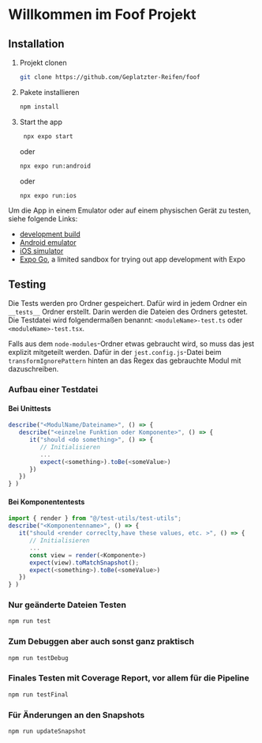 # Willkommen im Foof Projekt

## Installation
1. Projekt clonen
   ```bash
   git clone https://github.com/Geplatzter-Reifen/foof
   ```

2. Pakete installieren
   ```bash
   npm install
   ```

2. Start the app
   ```bash
    npx expo start
   ```
   oder
   ```bash
   npx expo run:android
   ```
   oder 
   ```bash
   npx expo run:ios
   ```
Um die App in einem Emulator oder auf einem physischen Gerät zu testen, siehe folgende Links:
- [development build](https://docs.expo.dev/develop/development-builds/introduction/)
- [Android emulator](https://docs.expo.dev/workflow/android-studio-emulator/)
- [iOS simulator](https://docs.expo.dev/workflow/ios-simulator/)
- [Expo Go](https://expo.dev/go), a limited sandbox for trying out app development with Expo

## Testing
Die Tests werden pro Ordner gespeichert. Dafür wird in jedem Ordner ein `__tests__` Ordner erstellt. Darin werden die Dateien des Ordners getestet. Die Testdatei wird folgendermaßen benannt: `<moduleName>-test.ts` oder `<moduleName>-test.tsx`. 

Falls aus dem `node-modules`-Ordner etwas gebraucht wird, so muss das jest explizit mitgeteilt werden. Dafür in der `jest.config.js`-Datei beim `transformIgnorePattern` hinten an das Regex das gebrauchte Modul mit dazuschreiben. 

### Aufbau einer Testdatei
#### Bei Unittests
```typescript
describe("<ModulName/Dateiname>", () => {
   describe("<einzelne Funktion oder Komponente>", () => {
      it("should <do something>", () => {
         // Initialisieren
         ...
         expect(<something>).toBe(<someValue>)
      })
   })
} )
```

#### Bei Komponententests
```typescript
import { render } from "@/test-utils/test-utils";
describe("<Komponentenname>", () => {
   it("should <render correclty,have these values, etc. >", () => {
      // Initialisieren
      ...
      const view = render(<Komponente>)
      expect(view).toMatchSnapshot();
      expect(<something>).toBe(<someValue>)
   })
} )
```

### Nur geänderte Dateien Testen
   ```bash
   npm run test
   ```
### Zum Debuggen aber auch sonst ganz praktisch
   ```bash
   npm run testDebug
   ```
### Finales Testen mit Coverage Report, vor allem für die Pipeline
   ```bash
   npm run testFinal
   ```
### Für Änderungen an den Snapshots
   ```bash
   npm run updateSnapshot
   ```
